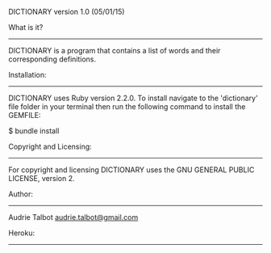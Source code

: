 DICTIONARY version 1.0 (05/01/15)

What is it?
____________

DICTIONARY is a program that contains a list of words and their corresponding definitions.

Installation:
______________

DICTIONARY uses Ruby version 2.2.0. To install navigate to the 'dictionary' file folder in your terminal then run the following command to install the GEMFILE:

$ bundle install

Copyright and Licensing:
________________________

For copyright and licensing DICTIONARY uses the GNU GENERAL PUBLIC LICENSE, version 2.

Author:
________

Audrie Talbot
audrie.talbot@gmail.com

Heroku:
_______
